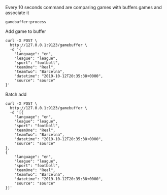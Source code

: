 Every 10 seconds command are comparing games with buffers games and associate it
```
gamebuffer:process
```

Add game to buffer

```
curl -X POST \
  http://127.0.0.1:9123/gamebuffer \
  -d '{
	"language": "en",
	"league": "league",
	"sport": "footboll",
	"teamOne": "Real",
	"teamTwo": "Barcelna",
	"datetime": "2019-10-12T20:35:38+0000",
	"source": "source"
}'
```

Batch add

```
curl -X POST \
  http://127.0.0.1:9123/gamebuffer \
  -d '[{
	"language": "en",
	"league": "league",
	"sport": "footboll",
	"teamOne": "Real",
	"teamTwo": "Barcelna",
	"datetime": "2019-10-12T20:35:38+0000",
	"source": "source"
},
{
	"language": "en",
	"league": "league",
	"sport": "footboll",
	"teamOne": "Real",
	"teamTwo": "Barcelna",
	"datetime": "2019-10-12T20:35:38+0000",
	"source": "source"
}]'
```